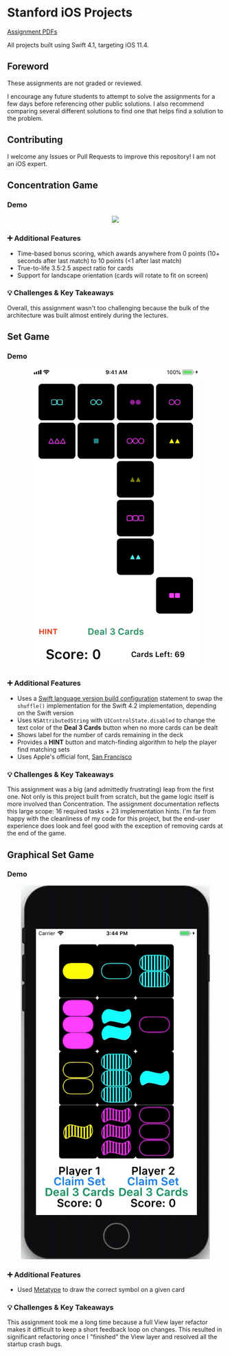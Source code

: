# Stanford iOS Projects

[Assignment PDFs](https://drive.google.com/drive/folders/1-TWZDChwwzkiGzt78QlPZDzN-j82JfR6)

All projects built using Swift 4.1, targeting iOS 11.4.

## Foreword

These assignments are not graded or reviewed.

I encourage any future students to attempt to solve the assignments for a few days before referencing other public solutions. I also recommend comparing several different solutions to find one that helps find a solution to the problem.

## Contributing

I welcome any Issues or Pull Requests to improve this repository! I am not an iOS expert.

## Concentration Game

### Demo

<p align="center">
	<img src="Demos/concentration.gif">
</p>

### :heavy_plus_sign: Additional Features

- Time-based bonus scoring, which awards anywhere from 0 points (10+ seconds after last match) to 10 points (<1 after last match)
- True-to-life 3.5:2.5 aspect ratio for cards
- Support for landscape orientation (cards will rotate to fit on screen)

### :bulb: Challenges & Key Takeaways

Overall, this assignment wasn't too challenging because the bulk of the architecture was built almost entirely during the lectures.

## Set Game

### Demo

<p align="center">
	<img src="Demos/set.gif">
</p>

### :heavy_plus_sign: Additional Features

- Uses a [Swift language version build configuration](https://github.com/apple/swift-evolution/blob/master/proposals/0020-if-swift-version.md) statement to swap the `shuffle()` implementation for the Swift 4.2 implementation, depending on the Swift version
- Uses `NSAttributedString` with `UIControlState.disabled` to change the text color of the **Deal 3 Cards** button when no more cards can be dealt
- Shows label for the number of cards remaining in the deck
- Provides a **HINT** button and match-finding algorithm to help the player find matching sets
- Uses Apple's official font, [San Francisco](https://developer.apple.com/fonts/)

### :bulb: Challenges & Key Takeaways

This assignment was a big (and admittedly frustrating) leap from the first one. Not only is this project built from scratch, but the game logic itself is more involved than Concentration. The assignment documentation reflects this large scope: 16 required tasks + 23 implementation hints. I'm far from happy with the cleanliness of my code for this project, but the end-user experience does look and feel good with the exception of removing cards at the end of the game.

## Graphical Set Game

### Demo

<p align="center">
	<img src="Demos/graphicalset.gif">
</p>

### :heavy_plus_sign: Additional Features

- Used [Metatype](https://docs.swift.org/swift-book/ReferenceManual/Types.html#grammar_metatype-type) to draw the correct symbol on a given card

### :bulb: Challenges & Key Takeaways

This assignment took me a long time because a full View layer refactor makes it difficult to keep a short feedback loop on changes. This resulted in significant refactoring once I "finished" the View layer and resolved all the startup crash bugs.

